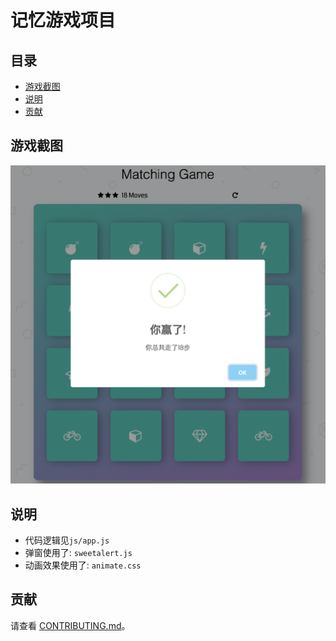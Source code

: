 # 记忆游戏项目


## 目录

- [游戏截图](#游戏截图)
- [说明](#说明)
- [贡献](#贡献)

## 游戏截图

![游戏截图](img/game.png)

## 说明

- 代码逻辑见`js/app.js`
- 弹窗使用了: `sweetalert.js`
- 动画效果使用了: `animate.css`


## 贡献

请查看 [CONTRIBUTING.md](CONTRIBUTING.md)。
